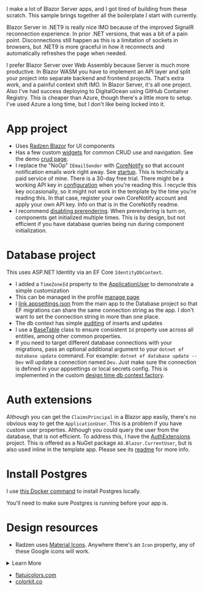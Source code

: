 I make a lot of Blazor Server apps, and I got tired of building from these scratch. This sample brings together all the boilerplate I start with currently.

Blazor Server in .NET9 is really nice IMO because of the improved SignalR reconnection experience. In prior .NET versions, that was a bit of a pain point. Disconnections still happen as this is a limitation of sockets in browsers, but .NET9 is more graceful in how it reconnects and automatically refreshes the page when needed.

I prefer Blazor Server over Web Assembly because Server is much more productive. In Blazor WASM you have to implement an API layer and split your project into separate backend and frontend projects. That's extra work, and a painful context shift IMO. In Blazor Server, it's all one project. Also I've had success deploying to DigitalOcean using GitHub Container Registry. This is cheaper than Azure, though there's a little more to setup. I've used Azure a long time, but I don't like being locked into it.

# App project
- Uses [Radzen Blazor](https://blazor.radzen.com/) for UI components
- Has a few custom [widgets](https://github.com/adamfoneil/BlazorServerTemplate/tree/main/BlazorApp/Components/Widgets) for common CRUD use and navigation. See the demo [crud page](https://github.com/adamfoneil/BlazorServerTemplate/blob/main/BlazorApp/Components/Items/Page.razor).
- I replace the "NoOp" `IEmailSender` with [CoreNotify](https://github.com/adamfoneil/CoreNotify) so that account notification emails work right away. See [startup](https://github.com/adamfoneil/BlazorServerTemplate/blob/main/BlazorApp/Program.cs#L30). This is technically a paid service of mine. There is a 30-day free trial. There might be a working API key in [configuration](https://github.com/adamfoneil/BlazorServerTemplate/blob/main/BlazorApp/appsettings.Development.json#L3) when you're reading this. I recycle this key occasionally, so it might not work in the template by the time you're reading this. In that case, register your own CoreNotify account and apply your own API key. Info on that is in the CoreNotify readme.
- I recommend [disabling prerendering](https://github.com/adamfoneil/BlazorServerTemplate/blob/main/BlazorApp/Components/App.razor#L30). When prerendering is turn on, components get initialized multiple times. This is by design, but not efficient if you have database queries being run during component initialization.

# Database project
This uses ASP.NET Identity via an EF Core `IdentityDbContext`.
- I added a `TimeZoneId` property to the [ApplicationUser](https://github.com/adamfoneil/BlazorServerTemplate/blob/main/Database/ApplicationUser.cs) to demonstrate a simple customization
- This can be managed in the profile [manage page](https://github.com/adamfoneil/BlazorServerTemplate/blob/main/BlazorApp/Components/Account/Pages/Manage/Index.razor#L34)
- I [link appsettings.json](https://github.com/adamfoneil/BlazorServerTemplate/blob/main/Database/Database.csproj#L11) from the main app to the Database project so that EF migrations can share the same connection string as the app. I don't want to set the connection string in more than one place.
- The db context has simple [auditing](https://github.com/adamfoneil/BlazorServerTemplate/blob/main/Database/ApplicationDbContext.cs#L31) of inserts and updates
- I use a [BaseTable](https://github.com/adamfoneil/BlazorServerTemplate/blob/main/Database/Conventions/BaseTable.cs) class to ensure consistent `Id` property use across all entities, among other common properties.
- If you need to target different database connections with your migrations, pass an optional additional argument to your `dotnet ef database update` command. For example: `dotnet ef database update -- Dev` will update a connection named `Dev`. Just make sure the connection is defined in your appsettings or local secrets config. This is implemented in the custom [design time db context factory](https://github.com/adamfoneil/BlazorServerTemplate/blob/main/Database/ApplicationDbContext.cs#L66).

# Auth extensions
Although you can get the `ClaimsPrincipal` in a Blazor app easily, there's no obvious way to get the `ApplicationUser`. This is a problem if you have custom user properties. Although you could query the user from the database, that is not efficient. To address this, I have the [AuthExtensions](https://github.com/adamfoneil/BlazorServerTemplate/tree/main/AuthExtensions) project. This is offered as a NuGet package `AO.Blazor.CurrentUser`, but is also used inline in the template app. Please see its [readme](https://github.com/adamfoneil/BlazorServerTemplate/blob/main/AuthExtensions/readme.md) for more info.

# Install Postgres
I use [this Docker command](https://github.com/adamfoneil/BlazorServerTemplate/blob/main/postgres.txt) to install Postgres locally.

You'll need to make sure Postgres is running before your app is.

# Design resources
- Radzen uses [Material Icons](https://fonts.google.com/icons). Anywhere there's an `Icon` property, any of these Google icons will work.

<details>
  <summary>Learn More</summary>
  Click on the icon preview and use the icon `name` in your Radzen icon property setting.
  
  ![image](https://github.com/user-attachments/assets/ef2d9ab9-0fcd-4c39-b2dc-bf1ccbd2ad23)
</details>

- [flatuicolors.com](https://flatuicolors.com/)
- [colorkit.co](https://colorkit.co/)
